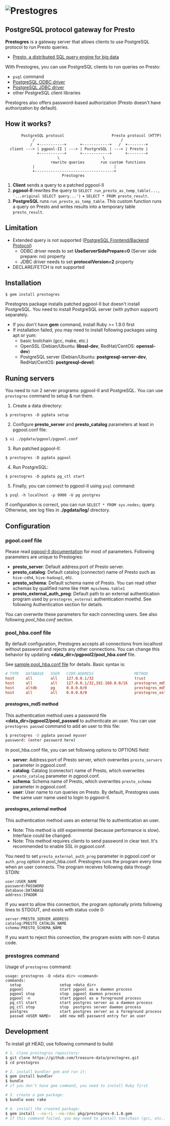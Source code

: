 # ![Prestogres](https://gist.github.com/frsyuki/8328440/raw/6c3a19b7132fbbf975155669f308854f70fff1e8/prestogres.png)
## PostgreSQL protocol gateway for Presto

**Prestogres** is a gateway server that allows clients to use PostgreSQL protocol to run Presto queries.

* [Presto, a distributed SQL query engine for big data](https://github.com/facebook/presto)

With Prestogres, you can use PostgreSQL clients to run queries on Presto:

* `psql` command
* [PostgreSQL ODBC driver](http://psqlodbc.projects.pgfoundry.org/)
* [PostgreSQL JDBC driver](http://jdbc.postgresql.org/)
* other PostgreSQL client libraries

Prestogres also offers password-based authorization (Presto doesn't have authorization by default).

## How it works?

```
       PostgreSQL protocol                     Presto protocol (HTTP)
            /                                      /
           /  +-----------+      +------------+   /  +--------+
  client ---> | pgpool-II | ---> | PostgreSQL | ---> | Presto |
              +-----------+      +------------+      +--------+
                       \                   \
                    rewrite queries       run custom functions
            |                                   |
            +-----------------------------------+
                         Prestogres
```

1. **Client** sends a query to a patched pgpool-II
2. **pgpool-II** rewrites the query to `SELECT run_presto_as_temp_table(..., '...original SELECT query...')` + `SELECT * FROM presto_result`.
3. **PostgreSQL** runs `run_presto_as_temp_table`. This custom function runs a query on Presto and writes results into a temporary table `presto_result`.

## Limitation

* Extended query is not supported ([PostgreSQL Frontend/Backend Protocol](http://www.postgresql.org/docs/9.3/static/protocol.html))
  * ODBC driver needs to set **UseServerSidePrepare=0** (Server side prepare: no) property
  * JDBC driver needs to set **protocolVersion=2** property
* DECLARE/FETCH is not supported

## Installation

```
$ gem install prestogres
```

Prestogres package installs patched pgpool-II but doesn't install PostgreSQL. You need to install PostgreSQL server (with python support) separately.

* If you don't have **gem** command, install Ruby >= 1.9.0 first
* If installation failed, you may need to install following packages using apt or yum:
  * basic toolchain (gcc, make, etc.)
  * OpenSSL (Debian/Ubuntu: **libssl-dev**, RedHat/CentOS: **openssl-dev**)
  * PostgreSQL server (Debian/Ubuntu: **postgresql-server-dev**, RedHat/CentOS: **postgresql-devel**)

## Runing servers

You need to run 2 server programs: pgpool-II and PostgreSQL. You can use `prestogres` command to setup & run them.

1. Create a data directory:
```
$ prestogres -D pgdata setup
```

2. Configure **presto_server** and **presto_catalog** parameters at least in pgpool.conf file:
```
$ vi ./pgdata/pgpool/pgpool.conf
```

3. Run patched pgpool-II:
```
$ prestogres -D pgdata pgpool
```

4. Run PostgreSQL:
```
$ prestogres -D pgdata pg_ctl start
```

5. Finally, you can connect to pgpool-II using `psql` command:
```
$ psql -h localhost -p 9900 -U pg postgres
```

If configuration is correct, you can run `SELECT * FROM sys.nodes;` query. Otherwise, see log files in **./pgdata/log/** directory.

## Configuration

### pgool.conf file

Please read [pgpool-II documentation](http://www.pgpool.net/docs/latest/pgpool-en.html) for most of parameters.
Following parameters are unique to Prestogres:

* **presto_server**: Default address:port of Presto server.
* **presto_catalog**: Default catalog (connector) name of Presto such as `hive-cdh4`, `hive-hadoop1`, etc.
* **presto_schema**: Default schema name of Presto. You can read other schemas by qualified name like `FROM myschema.table1`
* **presto_external_auth_prog**: Default path to an external authentication program used by `prestogres_external` authentication moethd. See following Authentication section for details.

You can overwrite these parameters for each connecting users. See also following *pool_hba.conf* section.

### pool_hba.conf file

By default configuration, Prestogres accepts all connections from localhost without password and rejects any other connections. You can change this behavior by updating **\<data_dir\>/pgpool2/pool_hba.conf** file.

See [sample pool_hba.conf file](https://github.com/treasure-data/prestogres/blob/master/config/pool_hba.conf) for details. Basic syntax is:

```conf
# TYPE   DATABASE   USER   CIDR-ADDRESS                  METHOD                OPTIONS
host     all        all    127.0.0.1/32                  trust
host     all        all    127.0.0.1/32,192.168.0.0/16   prestogres_md5
host     altdb      pg     0.0.0.0/0                     prestogres_md5        server:localhost:8190,user:prestogres
host     all        all    0.0.0.0/0                     prestogres_external   auth_prog:/opt/prestogres/auth.py
```

#### prestogres_md5 method

This authentication method uses a password file **\<data_dir\>/pgpool2/pool_passwd** to authenticate an user. You can use `prestogres passwd` command to add an user to this file:

```sh
$ prestogres -D pgdata passwd myuser
password: (enter password here)
```

In pool_hba.conf file, you can set following options to OPTIONS field:

* **server**: Address:port of Presto server, which overwrites `presto_servers` parameter in pgpool.conf.
* **catalog**: Catalog (connector) name of Presto, which overwrites `presto_catalog` parameter in pgpool.conf.
* **schema**: Schema name of Presto, which overwrites `presto_schema` parameter in pgpool.conf.
* **user**: User name to run queries on Presto. By default, Prestogres uses the same user name used to login to pgpool-II.


#### prestogres_external method

This authentication method uses an external file to authentication an user.

- Note: This method is still experimental (because performance is slow). Interface could be changed.
- Note: This method requires clients to send password in clear text. It's recommended to enable SSL in pgpool.conf.

You need to set `presto_external_auth_prog` parameter in pgpool.conf or `auth_prog` option in pool_hba.conf. Prestogres runs the program every time when an user connects. The program receives following data through STDIN:

```
user:USER_NAME
password:PASSWORD
database:DATABASE
address:IPADDR

```

If you want to allow this connection, the program optionally prints following lines to STDOUT, and exists with status code 0:

```
server:PRESTO_SERVER_ADDRESS
catalog:PRESTO_CATALOG_NAME
schema:PRESTO_SCHEMA_NAME

```

If you want to reject this connection, the program exists with non-0 status code.


### prestogres command

Usage of `prestogres` command:

```
usage: prestogres -D <data dir> <command>
commands:
  setup                 setup <data dir>
  pgpool                start pgpool as a daemon process
  pgpool stop           stop  pgpool daemon process
  pgpool -n             start pgpool as a foreground process
  pg_ctl start          start postgres server as a daemon process
  pg_ctl stop           stop  postgres server daemon process
  postgres              start postgres server as a foreground process
  passwd <USER NAME>    add new md5 password entry for an user
```

## Development

To install git HEAD, use following command to build:

```sh
# 1. clone prestogres repository:
$ git clone https://github.com/treasure-data/prestogres.git
$ cd prestogres

# 2. install bundler gem and run it:
$ gem install bundler
$ bundle
# if you don't have gem command, you need to install Ruby first

# 3. create a gem package:
$ bundle exec rake

# 4. install the created package:
$ gem install --no-ri --no-rdoc pkg/prestogres-0.1.0.gem
# if this command failed, you may need to install toolchain (gcc, etc.) to build pgpool-II
```

